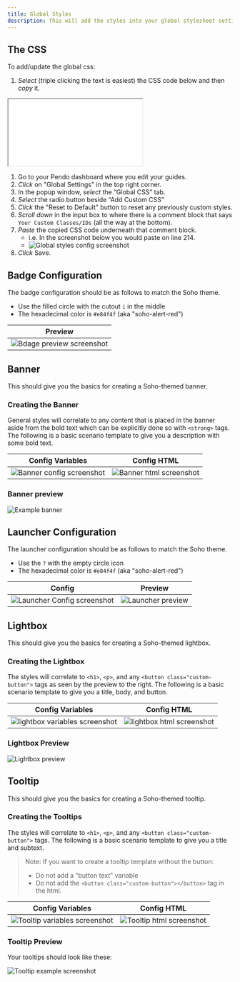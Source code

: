 ```yaml
---
title: Global Styles
description: This will add the styles into your global stylesheet settings and configure different Pendo components.
---
```


## The CSS

To add/update the global css:

1. *Select* (triple clicking the text is easiest) the CSS code below and then *copy* it.

<iframe id="iframe-raw-css" src="./dist/global.min.css" scrolling="no"></iframe>

1. Go to your Pendo dashboard where you edit your guides.
1. *Click* on "Global Settings" in the top right corner.
1. In the popup window, *select* the “Global CSS” tab.
1. *Select* the radio button beside “Add Custom CSS”
1. *Click* the "Reset to Default" button to reset any previously custom styles.
1. *Scroll down* in the input box to where there is a comment block that says `Your Custom Classes/IDs` (all the way at the bottom).
1. *Paste* the copied CSS code underneath that comment block.
    - i.e. In the screenshot below you would paste on line 214.
    - <img src="assets/images/global-styles-config.png" class="img-sm" alt="Global styles config screenshot"/>
1. *Click* Save.


## Badge Configuration

The badge configuration should be as follows to match the Soho theme.

- Use the filled circle with the cutout `i` in the middle
- The hexadecimal color is `#e84f4f` (aka "soho-alert-red")

<table>
    <thead>
        <tr>
            <th>Preview</th>
        </tr>
    </thead>
    <tr>
        <td><img src="assets/images/badge-preview.png" alt="Bdage preview screenshot"/></td>
    </tr>
</table>


## Banner

This should give you the basics for creating a Soho-themed banner.

### Creating the Banner

General styles will correlate to any content that is placed in the banner aside from the bold text which can be explicitly done so with `<strong>` tags. The following is a basic scenario template to give you a description with some bold text.

<table>
    <thead>
        <tr>
            <th>Config Variables</th>
            <th>Config HTML</th>
        </tr>
    </thead>
    <tr>
        <td><img src="assets/images/banner-config.png" alt="Banner config screenshot"/></td>
        <td><img src="assets/images/banner-html.png" alt="Banner html screenshot"/></td>
    </tr>
</table>


### Banner preview

<img src="assets/images/banner.png" class="img-lg" alt="Example banner"/>


## Launcher Configuration

The launcher configuration should be as follows to match the Soho theme.

- Use the `?` with the empty circle icon
- The hexadecimal color is `#e84f4f` (aka "soho-alert-red")

<table>
    <thead>
        <tr>
            <th>Config</th>
            <th>Preview</th>
        </tr>
    </thead>
    <tr>
        <td><img src="assets/images/launcher-config.png" alt="Launcher Config screenshot"/></td>
        <td><img src="assets/images/launcher-preview.png" alt="Launcher preview"/></td>
    </tr>
</table>


## Lightbox

This should give you the basics for creating a Soho-themed lightbox.

### Creating the Lightbox

The styles will correlate to `<h1>`, `<p>`, and any `<button class="custom-button">` tags as seen by the preview to the right. The following is a basic scenario template to give you a title, body, and button.

<table>
    <thead>
        <tr>
            <th>Config Variables</th>
            <th>Config HTML</th>
        </tr>
    </thead>
    <tr>
        <td><img src="assets/images/lightbox-variables.png" alt="lightbox variables screenshot"/></td>
        <td><img src="assets/images/lightbox-html.png" alt="lightbox html screenshot"/></td>
    </tr>
</table>

### Lightbox Preview

<img src="assets/images/lightbox.png" class="img-md" alt="Lightbox preview"/>


## Tooltip

This should give you the basics for creating a Soho-themed tooltip.

### Creating the Tooltips

The styles will correlate to `<h1>`, `<p>`, and any `<button class="custom-button">` tags. The following is a basic scenario template to give you a title and subtext.

> Note: If you want to create a tooltip template without the button:
>
> - Do not add a "button text" variable
> - Do not add the `<button class="custom-button"></button>` tag in the html.

<table>
    <thead>
        <tr>
            <th>Config Variables</th>
            <th>Config HTML</th>
        </tr>
    </thead>
    <tr>
        <td><img src="assets/images/tooltip-variables.png" alt="Tooltip variables screenshot"/></td>
        <td><img src="assets/images/tooltip-html.png" alt="Tooltip html screenshot"/></td>
    </tr>
</table>

### Tooltip Preview

Your tooltips should look like these:

<img src="assets/images/tooltips.png" alt="Tooltip example screenshot"/>
